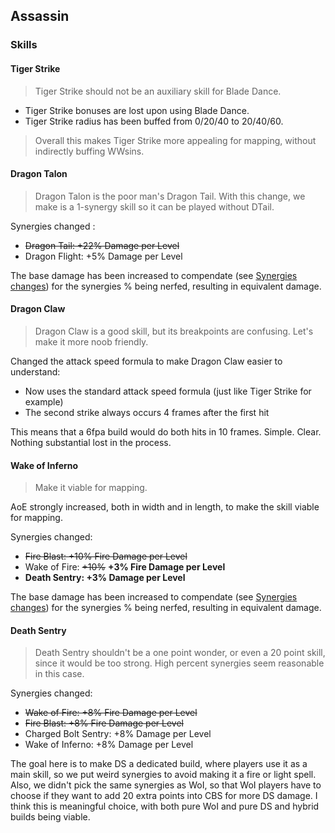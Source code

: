 ## Assassin

### Skills

#### Tiger Strike

> Tiger Strike should not be an auxiliary skill for Blade Dance.

- Tiger Strike bonuses are lost upon using Blade Dance.
- Tiger Strike radius has been buffed from 0/20/40 to 20/40/60.

> Overall this makes Tiger Strike more appealing for mapping, without indirectly buffing WWsins.

#### Dragon Talon

> Dragon Talon is the poor man's Dragon Tail. With this change, we make is a 1-synergy skill so it can be played without DTail.

Synergies changed :

- ~~Dragon Tail: +22% Damage per Level~~
- Dragon Flight: +5% Damage per Level

The base damage has been increased to compendate (see [Synergies changes](/patchnotes/sections/systems)) for the synergies % being nerfed, resulting in equivalent damage.

#### Dragon Claw

> Dragon Claw is a good skill, but its breakpoints are confusing. Let's make it more noob friendly.

Changed the attack speed formula to make Dragon Claw easier to understand:

- Now uses the standard attack speed formula (just like Tiger Strike for example)
- The second strike always occurs 4 frames after the first hit

This means that a 6fpa build would do both hits in 10 frames. Simple. Clear. Nothing substantial lost in the process.

#### Wake of Inferno

> Make it viable for mapping.

AoE strongly increased, both in width and in length, to make the skill viable for mapping.

Synergies changed:

- ~~Fire Blast: +10% Fire Damage per Level~~
- Wake of Fire: ~~+10%~~ **+3% Fire Damage per Level**
- **Death Sentry: +3% Damage per Level**

The base damage has been increased to compendate (see [Synergies changes](/patchnotes/sections/systems)) for the synergies % being nerfed, resulting in equivalent damage.

#### Death Sentry

> Death Sentry shouldn't be a one point wonder, or even a 20 point skill, since it would be too strong. High percent synergies seem reasonable in this case.

Synergies changed:

- ~~Wake of Fire: +8% Fire Damage per Level~~
- ~~Fire Blast: +8% Fire Damage per Level~~
- Charged Bolt Sentry: +8% Damage per Level
- Wake of Inferno: +8% Damage per Level

The goal here is to make DS a dedicated build, where players use it as a main skill, so we put weird synergies to avoid making it a fire or light spell. Also, we didn't pick the same synergies as WoI, so that WoI players have to choose if they want to add 20 extra points into CBS for more DS damage. I think this is meaningful choice, with both pure WoI and pure DS and hybrid builds being viable.
